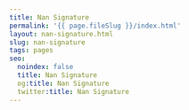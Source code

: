 ```yaml
---
title: Nan Signature
permalink: '{{ page.fileSlug }}/index.html'
layout: nan-signature.html
slug: nan-signature
tags: pages
seo:
  noindex: false
  title: Nan Signature
  og:title: Nan Signature
  twitter:title: Nan Signature
---
```



